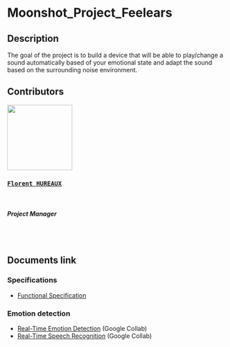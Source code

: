 # Moonshot_Project_Feelears

## Description

The goal of the project is to build a device that will be able to play/change a sound automatically based of your emotional state and adapt the sound based on the surrounding noise environment.

## Contributors

<img src="https://avatars.githubusercontent.com/u/71769655?v=4" width="150">

### [**`Florent HUREAUX`**](https://github.com/florenthureaux)
<br>

##### *Project Manager*

<br>
<br>

## Documents link

### Specifications

- [Functional Specification](https://github.com/algosup/2022-2023-project-4-game-design-Team-2/blob/documents/Document/Functional/Functional_Specifications.md)

### Emotion detection

- [Real-Time Emotion Detection](https://github.com/algosup/2022-2023-project-4-game-design-Team-2/blob/documents/Document/Functional/Functional_Specifications.md) (Google Collab)
- [Real-Time Speech Recognition](https://github.com/algosup/2022-2023-project-4-game-design-Team-2/blob/documents/Document/Functional/Functional_Specifications.md) (Google Collab)